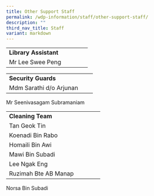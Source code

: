 ```yaml
---
title: Other Support Staff
permalink: /wdp-information/staff/other-support-staff/
description: ""
third_nav_title: Staff
variant: markdown
---
```

|  | |  |  | |
|---|---|---|---|---|
| **Library Assistant** | 
Mr Lee Swee Peng |

|  | |  |  
|---|---|---|
| **Security Guards** | 
Mdm Sarathi d/o Arjunan |
Mr Seenivasagam Subramaniam

|  | |  |  | |
|---|---|---|---|---|
| **Cleaning Team** | 
Tan Geok Tin |
Koenadi Bin Rabo |
Homaili Bin Awi |
Mawi Bin Subadi|
Lee Ngak Eng |
Ruzimah Bte AB Manap|
Norsa Bin Subadi 